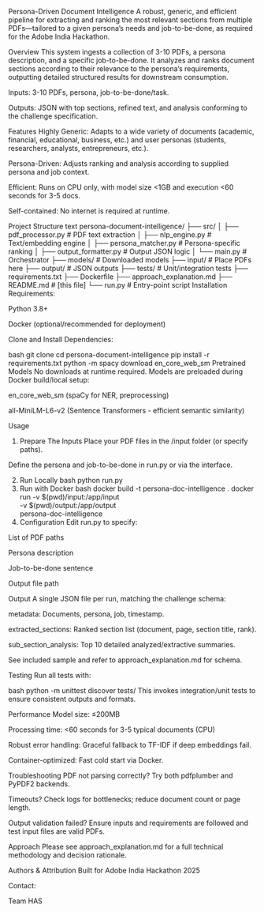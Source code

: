 Persona-Driven Document Intelligence
A robust, generic, and efficient pipeline for extracting and ranking the most relevant sections from multiple PDFs—tailored to a given persona’s needs and job-to-be-done, as required for the Adobe India Hackathon.

Overview
This system ingests a collection of 3-10 PDFs, a persona description, and a specific job-to-be-done. It analyzes and ranks document sections according to their relevance to the persona’s requirements, outputting detailed structured results for downstream consumption.

Inputs: 3-10 PDFs, persona, job-to-be-done/task.

Outputs: JSON with top sections, refined text, and analysis conforming to the challenge specification.

Features
Highly Generic: Adapts to a wide variety of documents (academic, financial, educational, business, etc.) and user personas (students, researchers, analysts, entrepreneurs, etc.).

Persona-Driven: Adjusts ranking and analysis according to supplied persona and job context.

Efficient: Runs on CPU only, with model size <1GB and execution <60 seconds for 3-5 docs.

Self-contained: No internet is required at runtime.

Project Structure
text
persona-document-intelligence/
├── src/
│   ├── pdf_processor.py     # PDF text extraction
│   ├── nlp_engine.py        # Text/embedding engine
│   ├── persona_matcher.py   # Persona-specific ranking
│   ├── output_formatter.py  # Output JSON logic
│   └── main.py              # Orchestrator
├── models/                  # Downloaded models
├── input/                   # Place PDFs here
├── output/                  # JSON outputs
├── tests/                   # Unit/integration tests
├── requirements.txt
├── Dockerfile
├── approach_explanation.md
├── README.md                # [this file]
└── run.py                   # Entry-point script
Installation
Requirements:

Python 3.8+

Docker (optional/recommended for deployment)

Clone and Install Dependencies:

bash
git clone <repo-url>
cd persona-document-intelligence
pip install -r requirements.txt
python -m spacy download en_core_web_sm
Pretrained Models
No downloads at runtime required. Models are preloaded during Docker build/local setup:

en_core_web_sm (spaCy for NER, preprocessing)

all-MiniLM-L6-v2 (Sentence Transformers - efficient semantic similarity)

Usage
1. Prepare The Inputs
Place your PDF files in the /input folder (or specify paths).

Define the persona and job-to-be-done in run.py or via the interface.

2. Run Locally
bash
python run.py
3. Run with Docker
bash
docker build -t persona-doc-intelligence .
docker run -v $(pwd)/input:/app/input \
           -v $(pwd)/output:/app/output \
           persona-doc-intelligence
4. Configuration
Edit run.py to specify:

List of PDF paths

Persona description

Job-to-be-done sentence

Output file path

Output
A single JSON file per run, matching the challenge schema:

metadata: Documents, persona, job, timestamp.

extracted_sections: Ranked section list (document, page, section title, rank).

sub_section_analysis: Top 10 detailed analyzed/extractive summaries.

See included sample and refer to approach_explanation.md for schema.

Testing
Run all tests with:

bash
python -m unittest discover tests/
This invokes integration/unit tests to ensure consistent outputs and formats.

Performance
Model size: ≤200MB

Processing time: <60 seconds for 3-5 typical documents (CPU)

Robust error handling: Graceful fallback to TF-IDF if deep embeddings fail.

Container-optimized: Fast cold start via Docker.

Troubleshooting
PDF not parsing correctly? Try both pdfplumber and PyPDF2 backends.

Timeouts? Check logs for bottlenecks; reduce document count or page length.

Output validation failed? Ensure inputs and requirements are followed and test input files are valid PDFs.

Approach
Please see approach_explanation.md for a full technical methodology and decision rationale.

Authors & Attribution
Built for Adobe India Hackathon 2025

Contact:

Team HAS
